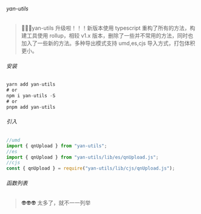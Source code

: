 ###### yan-utils

> 🚀🚀🚀yan-utils 升级啦！！！新版本使用 typescript 重构了所有的方法，构建工具使用 rollup，相较 v1.x 版本，删除了一些并不常用的方法，同时也加入了一些新的方法。多种导出模式支持 umd,es,cjs 导入方式，打包体积更小。

###### 安装

```javascript
yarn add yan-utils
# or
npm i yan-utils -S
# or
pnpm add yan-utils
```

###### 引入

```js
//umd
import { qnUpload } from "yan-utils";
//es
import { qnUpload } from "yan-utils/lib/es/qnUpload.js";
//cjs
const { qnUpload } = require("yan-utils/lib/cjs/qnUpload.js");
```

###### 函数列表

> 👽️👽️👽️ 太多了，就不一一列举
